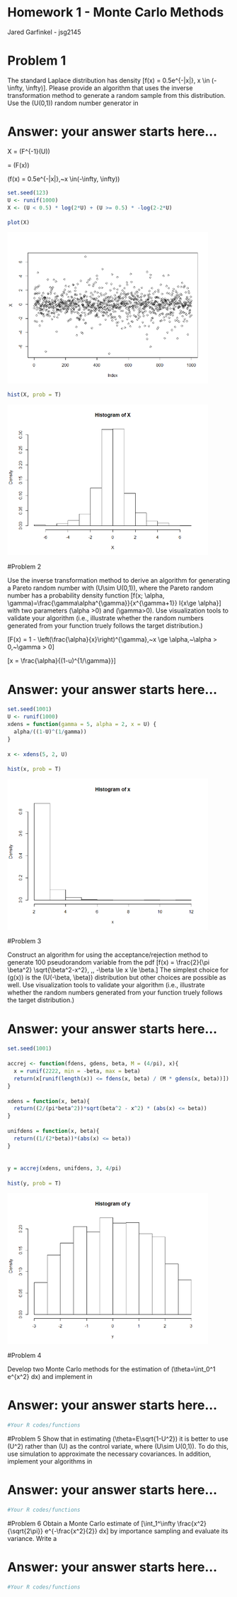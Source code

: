 Homework 1 - Monte Carlo Methods
================
Jared Garfinkel - jsg2145

# Problem 1

The standard Laplace distribution has density
\[f(x) = 0.5e^{-|x|}, x \in
(-\infty, \infty)\]. Please provide an algorithm that uses the inverse
transformation method to generate a random sample from this
distribution. Use the \(U(0,1)\) random number generator in 

# Answer: your answer starts here…

X = \(F^{-1}(U)\)

\= \(F(x)\)

\(f(x) = 0.5e^{-|x|},~x \in(-\infty, \infty)\)

``` r
set.seed(123)
U <- runif(1000)
X <- (U < 0.5) * log(2*U) + (U >= 0.5) * -log(2-2*U)

plot(X)
```

<img src="homework-1---Monte-Carlo-Methods_files/figure-gfm/unnamed-chunk-1-1.png" width="90%" />

``` r
hist(X, prob = T)
```

<img src="homework-1---Monte-Carlo-Methods_files/figure-gfm/unnamed-chunk-1-2.png" width="90%" />

\#Problem 2

Use the inverse transformation method to derive an algorithm for
generating a Pareto random number with \(U\sim U(0,1)\), where the
Pareto random number has a probability density function
\[f(x; \alpha, \gamma)=\frac{\gamma\alpha^{\gamma}}{x^{\gamma+1}} I\{x\ge \alpha\}\]
with two parameters \(\alpha >0\) and \(\gamma>0\). Use visualization
tools to validate your algorithm (i.e., illustrate whether the random
numbers generated from your function truely follows the target
distribution.)

\[F(x) = 1 - \left(\frac{\alpha}{x}\right)^{\gamma},~x \ge \alpha,~\alpha > 0,~\gamma > 0\]

\[x = \frac{\alpha}{(1-u)^{1/\gamma}}\]

# Answer: your answer starts here…

``` r
set.seed(1001)
U <- runif(1000)
xdens = function(gamma = 5, alpha = 2, x = U) {
  alpha/((1-U)^(1/gamma))
}

x <- xdens(5, 2, U)

hist(x, prob = T)
```

<img src="homework-1---Monte-Carlo-Methods_files/figure-gfm/unnamed-chunk-2-1.png" width="90%" />

\#Problem 3

Construct an algorithm for using the acceptance/rejection method to
generate 100 pseudorandom variable from the pdf
\[f(x) = \frac{2}{\pi \beta^2} \sqrt{\beta^2-x^2}, \,\, -\beta \le x \le \beta.\]
The simplest choice for \(g(x)\) is the \(U(-\beta, \beta)\)
distribution but other choices are possible as well. Use visualization
tools to validate your algorithm (i.e., illustrate whether the random
numbers generated from your function truely follows the target
distribution.)

# Answer: your answer starts here…

``` r
set.seed(1001)

accrej <- function(fdens, gdens, beta, M = (4/pi), x){
  x = runif(2222, min = -beta, max = beta)
  return(x[runif(length(x)) <= fdens(x, beta) / (M * gdens(x, beta))])
}

xdens = function(x, beta){
  return((2/(pi*beta^2))*sqrt(beta^2 - x^2) * (abs(x) <= beta))
}

unifdens = function(x, beta){
  return((1/(2*beta))*(abs(x) <= beta))
}


y = accrej(xdens, unifdens, 3, 4/pi)

hist(y, prob = T)
```

<img src="homework-1---Monte-Carlo-Methods_files/figure-gfm/unnamed-chunk-3-1.png" width="90%" />

\#Problem 4

Develop two Monte Carlo methods for the estimation of
\(\theta=\int_0^1 e^{x^2} dx\) and implement in 

# Answer: your answer starts here…

``` r
#Your R codes/functions 
```

\#Problem 5 Show that in estimating \(\theta=E\sqrt{1-U^2}\) it is
better to use \(U^2\) rather than \(U\) as the control variate, where
\(U\sim U(0,1)\). To do this, use simulation to approximate the
necessary covariances. In addition, implement your algorithms in 

# Answer: your answer starts here…

``` r
#Your R codes/functions 
```

\#Problem 6 Obtain a Monte Carlo estimate of
\[\int_1^\infty \frac{x^2}{\sqrt{2\pi}} e^{-\frac{x^2}{2}} dx\] by
importance sampling and evaluate its variance. Write a 

# Answer: your answer starts here…

``` r
#Your R codes/functions 
```
